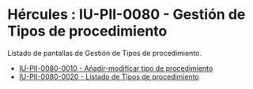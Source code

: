 # Hércules : IU\-PII\-0080 \- Gestión de Tipos de procedimiento



Listado de pantallas de Gestión de Tipos de procedimiento.

* [IU\-PII\-0080\-0010 \- Añadir\-modificar tipo de procedimiento](/hercules/sgi-sistema-de-gestion-de-investigacion/requisitos-y-analisis-funcional/analisis-funcional-sgi-hercules/pii-modulo-de-propiedad-industrial-e-intelectual/pii-interfaz-de-usuario/iu-pii-0080-gestion-de-tipos-de-procedimiento/iu-pii-0080-0010-anadir-modificar-tipo-de-procedimiento.md "/hercules/sgi-sistema-de-gestion-de-investigacion/requisitos-y-analisis-funcional/analisis-funcional-sgi-hercules/pii-modulo-de-propiedad-industrial-e-intelectual/pii-interfaz-de-usuario/iu-pii-0080-gestion-de-tipos-de-procedimiento/iu-pii-0080-0010-anadir-modificar-tipo-de-procedimiento.md")
* [IU\-PII\-0080\-0020 \- Listado de Tipos de procedimiento](/hercules/sgi-sistema-de-gestion-de-investigacion/requisitos-y-analisis-funcional/analisis-funcional-sgi-hercules/pii-modulo-de-propiedad-industrial-e-intelectual/pii-interfaz-de-usuario/iu-pii-0080-gestion-de-tipos-de-procedimiento/iu-pii-0080-0020-listado-de-tipos-de-procedimiento.md "/hercules/sgi-sistema-de-gestion-de-investigacion/requisitos-y-analisis-funcional/analisis-funcional-sgi-hercules/pii-modulo-de-propiedad-industrial-e-intelectual/pii-interfaz-de-usuario/iu-pii-0080-gestion-de-tipos-de-procedimiento/iu-pii-0080-0020-listado-de-tipos-de-procedimiento.md")

  



